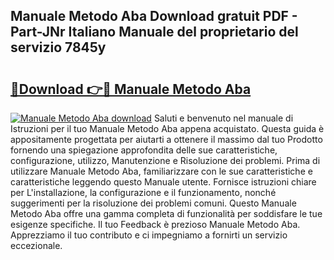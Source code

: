 ## Manuale Metodo Aba Download gratuit PDF - Part-JNr Italiano Manuale del proprietario del servizio 7845y

# <h2><a href="http://dfaqu0.blite.top/?on=Manuale+Metodo+Aba">🔗Download 👉🔴 Manuale Metodo Aba</a></h2>

[![Manuale Metodo Aba download](https://i.imgur.com/lujVjoI.png)](http://dfaqu0.blite.top/?on=Manuale+Metodo+Aba)
Saluti e benvenuto nel manuale di Istruzioni per il tuo Manuale Metodo Aba appena acquistato. Questa guida è appositamente progettata per aiutarti a ottenere il massimo dal tuo Prodotto fornendo una spiegazione approfondita delle sue caratteristiche, configurazione, utilizzo, Manutenzione e Risoluzione dei problemi. Prima di utilizzare Manuale Metodo Aba, familiarizzare con le sue caratteristiche e caratteristiche leggendo questo Manuale utente. Fornisce istruzioni chiare per L'installazione, la configurazione e il funzionamento, nonché suggerimenti per la risoluzione dei problemi comuni. Questo Manuale Metodo Aba offre una gamma completa di funzionalità per soddisfare le tue esigenze specifiche. Il tuo Feedback è prezioso Manuale Metodo Aba. Apprezziamo il tuo contributo e ci impegniamo a fornirti un servizio eccezionale.
